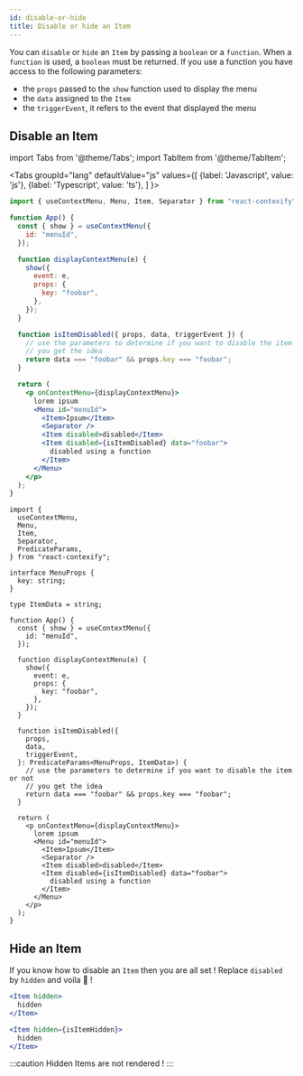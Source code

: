 ```yaml
---
id: disable-or-hide
title: Disable or hide an Item
---
```


You can `disable` or `hide` an `Item` by passing a `boolean` or a `function`. When a `function` is used, a `boolean` must be returned. If you use a function you have access to the following parameters:
- the `props` passed to the `show` function used to display the menu
- the `data` assigned to the `Item`
- the `triggerEvent`, it refers to the event that displayed the menu


## Disable an Item

import Tabs from '@theme/Tabs';
import TabItem from '@theme/TabItem';

<Tabs
  groupId="lang"
  defaultValue="js"
  values={[
    {label: 'Javascript', value: 'js'},
    {label: 'Typescript', value: 'ts'},
  ]
}>
<TabItem value="js">

```jsx
import { useContextMenu, Menu, Item, Separator } from "react-contexify";

function App() {
  const { show } = useContextMenu({
    id: "menuId",
  });

  function displayContextMenu(e) {
    show({
      event: e,
      props: {
        key: "foobar",
      },
    });
  }

  function isItemDisabled({ props, data, triggerEvent }) {
    // use the parameters to determine if you want to disable the item or not
    // you get the idea
    return data === "foobar" && props.key === "foobar";
  }

  return (
    <p onContextMenu={displayContextMenu}>
      lorem ipsum
      <Menu id="menuId">
        <Item>Ipsum</Item>
        <Separator />
        <Item disabled>disabled</Item>
        <Item disabled={isItemDisabled} data="foobar">
          disabled using a function
        </Item>
      </Menu>
    </p>
  );
}


```
</TabItem>
<TabItem value="ts">

```tsx
import {
  useContextMenu,
  Menu,
  Item,
  Separator,
  PredicateParams,
} from "react-contexify";

interface MenuProps {
  key: string;
}

type ItemData = string;

function App() {
  const { show } = useContextMenu({
    id: "menuId",
  });

  function displayContextMenu(e) {
    show({
      event: e,
      props: {
        key: "foobar",
      },
    });
  }

  function isItemDisabled({
    props,
    data,
    triggerEvent,
  }: PredicateParams<MenuProps, ItemData>) {
    // use the parameters to determine if you want to disable the item or not
    // you get the idea
    return data === "foobar" && props.key === "foobar";
  }

  return (
    <p onContextMenu={displayContextMenu}>
      lorem ipsum
      <Menu id="menuId">
        <Item>Ipsum</Item>
        <Separator />
        <Item disabled>disabled</Item>
        <Item disabled={isItemDisabled} data="foobar">
          disabled using a function
        </Item>
      </Menu>
    </p>
  );
}

```
</TabItem>
</Tabs>

## Hide an Item

If you know how to disable an `Item` then you are all set !  Replace `disabled` by `hidden` and voila 🚀 !

```jsx
<Item hidden>
  hidden
</Item>

<Item hidden={isItemHidden}>
  hidden
</Item>
```

:::caution
Hidden Items are not rendered !
:::